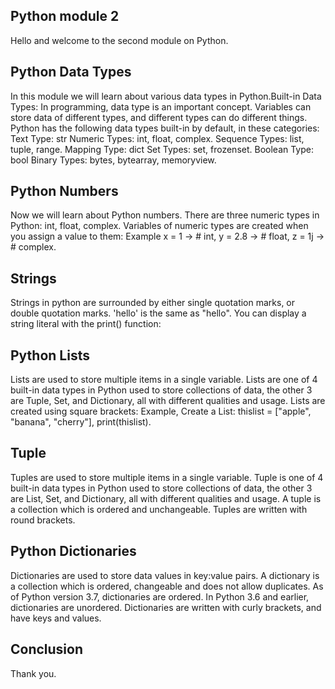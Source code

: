 ## Python module 2
Hello and welcome to the second module on Python.

## Python Data Types
In this module we will learn about various data types in Python.Built-in Data Types: In programming, data type is an important concept. Variables can store data of different types, and different types can do different things. Python has the following data types built-in by default, in these categories: Text Type:	str Numeric Types:	int, float, complex. Sequence Types:	list, tuple, range. Mapping Type:	dict Set Types:	set, frozenset. Boolean Type:	bool Binary Types:	bytes, bytearray, memoryview.

## Python Numbers
Now we will learn about Python numbers.
There are three numeric types in Python: int, float, complex. Variables of numeric types are created when you assign a value to them:  Example x = 1  -> # int, y = 2.8 ->  # float, z = 1j -> # complex.

## Strings
Strings in python are surrounded by either single quotation marks, or double quotation marks. 'hello' is the same as "hello". You can display a string literal with the print() function:
  
## Python Lists
Lists are used to store multiple items in a single variable. Lists are one of 4 built-in data types in Python used to store collections of data, the other 3 are Tuple, Set, and Dictionary, all with different qualities and usage. Lists are created using square brackets: Example, Create a List: thislist = ["apple", "banana", "cherry"], print(thislist).

## Tuple
Tuples are used to store multiple items in a single variable. Tuple is one of 4 built-in data types in Python used to store collections of data, the other 3 are List, Set, and Dictionary, all with different qualities and usage. A tuple is a collection which is ordered and unchangeable. Tuples are written with round brackets.

## Python Dictionaries
Dictionaries are used to store data values in key:value pairs. A dictionary is a collection which is ordered, changeable and does not allow duplicates. As of Python version 3.7, dictionaries are ordered. In Python 3.6 and earlier, dictionaries are unordered. Dictionaries are written with curly brackets, and have keys and values.

## Conclusion
Thank you.
